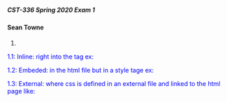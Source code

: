 ##### CST-336 Spring 2020 Exam 1
####  Sean Towne

1.
1.1: Inline: right into the tag ex: <tag style="color: blue;"></tag>

1.2: Embeded: in the html file but in a style tage ex: <style>h1 {color:red;} p {color:blue;}</style>

1.3: External: where css is defined in an external file and linked to the html page like: <link href="css/styles.css" rel="stylesheet" type="text/css" />